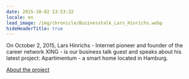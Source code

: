 ```yaml
---
date: 2015-10-02 13:53:32
locale: en
lead_image: /img/chronicle/Businesstalk_Lars_Hinrichs.webp
hideHeaderTitle: true
---
```



On October 2, 2015, Lars Hinrichs - Internet pioneer and founder of the career network XING - is our business talk guest and speaks about his latest project: Apartimentum - a smart home located in Hamburg.

[About the project](http://www.apartimentum.com/#!home/mainPage)